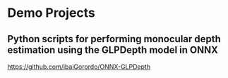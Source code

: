 # Demo Projects

## Python scripts for performing monocular depth estimation using the GLPDepth model in ONNX
https://github.com/ibaiGorordo/ONNX-GLPDepth
